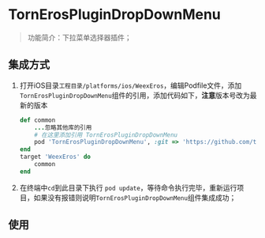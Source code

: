 # TornErosPluginDropDownMenu

> 功能简介：下拉菜单选择器插件；

## 集成方式

1. 打开iOS目录`工程目录/platforms/ios/WeexEros`，编辑Podfile文件，添加`TornErosPluginDropDownMenu`组件的引用，添加代码如下，**注意**版本号改为最新的版本

	```ruby
	def common
    	...忽略其他库的引用
    	# 在这里添加引用 TornErosPluginDropDownMenu
    	pod 'TornErosPluginDropDownMenu', :git => 'https://github.com/torns/torn-eros-plugin-ios-DropDownMenu.git', :tag => '版本'
	end
	target 'WeexEros' do
    	common
	end
	```

2. 在终端中`cd`到此目录下执行 `pod update`，等待命令执行完毕，重新运行项目，如果没有报错则说明`TornErosPluginDropDownMenu`组件集成成功；

## 使用


